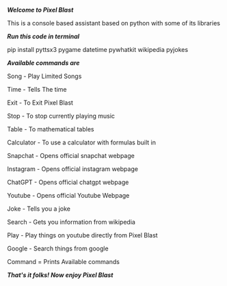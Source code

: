 _**Welcome to Pixel Blast**_

This is a console based assistant based on python with some of its libraries


_**Run this code in terminal**_

pip install pyttsx3 pygame datetime pywhatkit wikipedia pyjokes

_**Available commands are**_

Song - Play Limited Songs

Time - Tells The time

Exit - To Exit Pixel Blast

Stop - To stop currently playing music

Table - To  mathematical tables

Calculator - To use a calculator with formulas built in

Snapchat - Opens official snapchat webpage

Instagram - Opens official instagram webpage

ChatGPT - Opens official chatgpt webpage

Youtube - Opens official Youtube Webpage

Joke - Tells you a joke

Search - Gets you information from wikipedia

Play - Play things on youtube directly from Pixel Blast

Google - Search things from google

Command = Prints Available commands 

_**That's it folks! Now enjoy Pixel Blast**_
